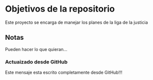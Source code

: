 # Objetivos de la repositorio

Este proyecto se encarga de manejar los planes de la liga de la justicia


## Notas
Pueden hacer lo que quieran...

### Actuaizado desde GitHub
Este mensaje esta escrito completamente desde GitHub!!!
